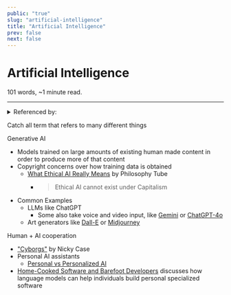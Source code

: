 ```yaml
---
public: "true"
slug: "artificial-intelligence"
title: "Artificial Intelligence"
prev: false
next: false
---
```

<script setup>
import { data } from '../../git.data.ts';
import { useData } from 'vitepress';
const pageData = useData();
</script>
<h1 class="p-name">Artificial Intelligence</h1>
<p>101 words, ~1 minute read. <span v-html="data[`site/${pageData.page.value.relativePath}`]" /></p>
<hr/>

<details><summary>Referenced by:</summary><a href="/garden/command-palettes/index.md">Command Palettes</a></details>

Catch all term that refers to many different things

Generative AI
- Models trained on large amounts of existing human made content in order to produce more of that content
- Copyright concerns over how training data is obtained
	- [What Ethical AI Really Means](https://nebula.tv/videos/philosophytube-what-ethical-ai-really-means/) by Philosophy Tube
		- > Ethical AI cannot exist under Capitalism
- Common Examples
	- LLMs like ChatGPT
		- Some also take voice and video input, like [Gemini](https://gemini.google.com) or [ChatGPT-4o](https://openai.com/index/hello-gpt-4o/)
	- Art generators like [Dall-E](https://openai.com/index/dall-e-3/) or [Midjourney](https://www.midjourney.com/home)

Human + AI cooperation
- ["Cyborgs"](https://www.patreon.com/posts/cyborgs-85486143) by Nicky Case
- Personal AI assistants
	- [Personal vs Personalized AI](https://doc.searls.com/2024/05/10/personal-vs-personalized/)
- [Home-Cooked Software and Barefoot Developers](https://maggieappleton.com/home-cooked-software) discusses how language models can help individuals build personal specialized software